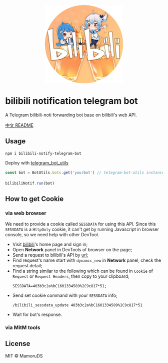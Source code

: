 <p align="center" style="align:center;height:250px;"><img width="250" src="https://github.com/MamoruDS/bilibili-notify-telegram-bot/raw/master/res/bilibili-noti-bot.png" alt="logo"></p>

# bilibili notification telegram bot

A Telegram bilibili-noti forwarding bot base on bilibili's web API.

[中文 README](README_CN.md)

## Usage

```shell
npm i bilibili-notify-telegram-bot
```

Deploy with [telegram_bot_utils](https://github.com/MamoruDS/telegram_bot_utils)

```javascript
const bot = BotUtils.bots.get('yourbot') // telegram-bot-utils instance

bilibiliNotif.run(bot)
```

## How to get Cookie

### via web browser

We need to provide a cookie called `SESSDATA` for using this API. Since this `SESSDATA` is a `HttpOnly` cookie, it can't get by running Javascript in browser console, so we need help with other DevTool.

-   Visit [bilibili](https://www.bilibili.com)'s home page and sign in;
-   Open **Network** panel in DevTools of browser on the page;
-   Send a request to bilibili's API by [url](https://api.vc.bilibili.com/dynamic_svr/v1/dynamic_svr/dynamic_new?uid=0&type=512);
-   Find request's name start with `dynamic_new` in **Network** panel, check the request detail;
-   Find a string similar to the following which can be found in `Cookie` of `Request` or `Request Headers`, then copy to your clipboard;
    ```
    SESSDATA=403b3c2a%bC1601334589%2C9c817*51;
    ```
-   Send set cookie command with your `SESSDATA` info;
    ```
    /bilibili_sessdata_update 403b3c2a%bC1601334589%2C9c817*51
    ```
-   Wait for bot's response.

### via MitM tools

## License

MIT © MamoruDS
